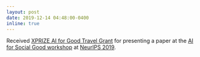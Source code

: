 ```yaml
---
layout: post
date: 2019-12-14 04:48:00-0400
inline: true
---
```


Received [XPRIZE AI for Good Travel Grant](https://aiforsocialgood.github.io/neurips2019/awards.htm) for presenting a paper at the [AI for Social Good workshop](https://aiforsocialgood.github.io/neurips2019/index.htm) at [NeurIPS 2019](https://nips.cc/Conferences/2019).
